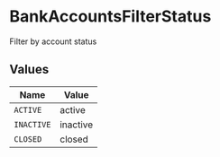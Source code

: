 # BankAccountsFilterStatus

Filter by account status


## Values

| Name       | Value      |
| ---------- | ---------- |
| `ACTIVE`   | active     |
| `INACTIVE` | inactive   |
| `CLOSED`   | closed     |